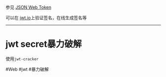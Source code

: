 参见 [JSON Web Token](https://www.ruanyifeng.com/blog/2018/07/json_web_token-tutorial.html)

可以在 [jwt.io](https://jwt.io/)上验证签名，在线生成签名等

---
# jwt secret暴力破解
使用`jwt-cracker`

#Web #jwt #暴力破解 